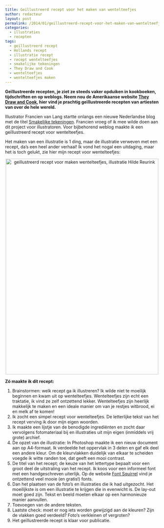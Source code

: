 ```yaml
---
title: Geïllustreerd recept voor het maken van wentelteefjes
author: redacteur
layout: post
permalink: /2014/01/geillustreerd-recept-voor-het-maken-van-wentelteefjes/
categories:
  - illustraties
  - recepten
tags:
  - geïllustreerd recept
  - Hollands recept
  - illustratie recept
  - recept wentelteefjes
  - smakelijke tekeningen
  - They Draw and Cook
  - wentelteefjes
  - wentelteefjes maken
---
```

**Geïllustreerde recepten, je ziet ze steeds vaker opduiken in kookboeken, tijdschriften en op weblogs. Neem nou de Amerikaanse website <a title="They Draw and Cook, illustrated recipes by artists from around the world" href="http://www.theydrawandcook.com/" target="_blank">They Draw and Cook</a>, hier vind je prachtig geïllustreerde recepten van artiesten van over de hele wereld.**

Illustrator Francien van Lang startte onlangs een nieuwe Nederlandse blog met de titel <a title="Smakelijke tekeningen, blog met geillustreerde recepten" href="http://kookblokje.blogspot.nl/" target="_blank">Smakelijke tekeningen</a>. Francien vroeg of ik mee wilde doen aan dit project voor illustratoren. Voor bijbehorend weblog maakte ik een geïllustreerd recept voor wentelteefjes.

Het maken van een illustratie is 1 ding, maar de illustratie verweven met een recept, da&#8217;s een heel ander verhaal! Ik vond het nogal een uitdaging, maar het is toch gelukt, zie hier mijn recept voor wentelteefjes:

<p style="text-align: center;">
  <img class="aligncenter size-full wp-image-5552" title="Maak zelf wentelteefjes met dit recept, illustratie Hilde Reurink " src="http://www.schildertuin.nl/wordpress/wp-content/uploads/2014/01/recept_wentelteefjes.jpg" alt="geillustreerd recept voor maken wentelteefjes, illustratie Hilde Reurink " width="500" height="707" />
</p>

**Zó maakte ik dit recept:**

  1. Brainstormen: welk recept ga ik illustreren? Ik wilde niet te moeilijk beginnen en kwam uit op wentelteefjes. Wentelteefjes zijn echt een traktatie, ik vind ze zelf ontzettend lekker. Wentelteefjes zijn heerlijk makkelijk te maken en een ideale manier om van je restjes witbrood, ei en melk af te komen!
  2. Ik zocht een simpel recept voor wentelteefjes. De letterlijke tekst van het recept verving ik door mijn eigen woorden.
  3. Ik maakte een lijstje van de benodigde ingrediënten en zocht daar vervolgens fotomateriaal bij en illustraties uit mijn eigen (inmiddels vrij grote) archief.
  4. De opzet van de illustratie: In Photoshop maakte ik een nieuw document aan op A4-formaat. Ik verdeelde het oppervlak in 3 delen en gaf elk deel een andere kleur. Om de kleurvlakken duidelijk van elkaar te scheiden voegde ik witte randen toe, dat geeft een mooi contrast.
  5. De titel van het recept; de keuze van het lettertype bepaalt voor een groot deel de uitstraling van het recept. Ik koos voor een informeel font met een handgeschreven uiterlijk. Op de website <a title="Font Squirrel, free fonts" href="http://www.fontsquirrel.com/" target="_blank">Font Squirrel</a> vind je ontzettend veel mooie (en gratis!) fonts.
  6. Dan het plaatsen van de foto&#8217;s en illustraties die ik had uitgezocht. Het moeilijkste is om een illustratie te krijgen die in evenwicht is. De lay-out moet goed zijn. Tekst en beeld moeten elkaar op een harmonieuze manier aanvullen.
  7. Toevoegen van de andere teksten.
  8. Laatste check: moet er nog iets worden gewijzigd aan de kleuren? Zijn de vlakken goed verdeeld? Foto&#8217;s verkleinen of vergroten?
  9. Het geïllustreerde recept is klaar voor publicatie.